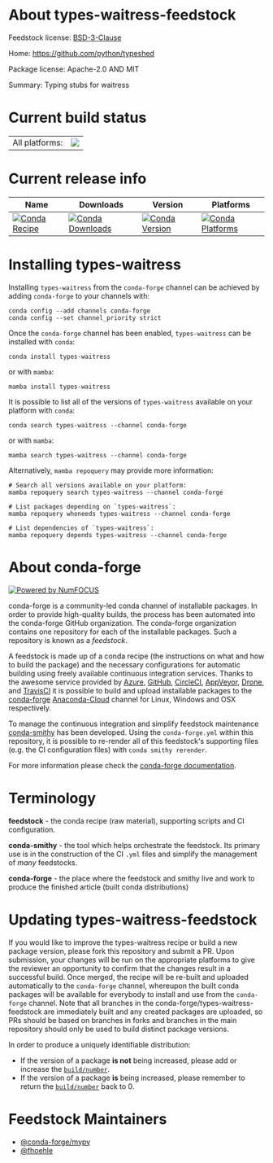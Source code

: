 About types-waitress-feedstock
==============================

Feedstock license: [BSD-3-Clause](https://github.com/conda-forge/types-waitress-feedstock/blob/main/LICENSE.txt)

Home: https://github.com/python/typeshed

Package license: Apache-2.0 AND MIT

Summary: Typing stubs for waitress

Current build status
====================


<table><tr><td>All platforms:</td>
    <td>
      <a href="https://dev.azure.com/conda-forge/feedstock-builds/_build/latest?definitionId=13161&branchName=main">
        <img src="https://dev.azure.com/conda-forge/feedstock-builds/_apis/build/status/types-waitress-feedstock?branchName=main">
      </a>
    </td>
  </tr>
</table>

Current release info
====================

| Name | Downloads | Version | Platforms |
| --- | --- | --- | --- |
| [![Conda Recipe](https://img.shields.io/badge/recipe-types--waitress-green.svg)](https://anaconda.org/conda-forge/types-waitress) | [![Conda Downloads](https://img.shields.io/conda/dn/conda-forge/types-waitress.svg)](https://anaconda.org/conda-forge/types-waitress) | [![Conda Version](https://img.shields.io/conda/vn/conda-forge/types-waitress.svg)](https://anaconda.org/conda-forge/types-waitress) | [![Conda Platforms](https://img.shields.io/conda/pn/conda-forge/types-waitress.svg)](https://anaconda.org/conda-forge/types-waitress) |

Installing types-waitress
=========================

Installing `types-waitress` from the `conda-forge` channel can be achieved by adding `conda-forge` to your channels with:

```
conda config --add channels conda-forge
conda config --set channel_priority strict
```

Once the `conda-forge` channel has been enabled, `types-waitress` can be installed with `conda`:

```
conda install types-waitress
```

or with `mamba`:

```
mamba install types-waitress
```

It is possible to list all of the versions of `types-waitress` available on your platform with `conda`:

```
conda search types-waitress --channel conda-forge
```

or with `mamba`:

```
mamba search types-waitress --channel conda-forge
```

Alternatively, `mamba repoquery` may provide more information:

```
# Search all versions available on your platform:
mamba repoquery search types-waitress --channel conda-forge

# List packages depending on `types-waitress`:
mamba repoquery whoneeds types-waitress --channel conda-forge

# List dependencies of `types-waitress`:
mamba repoquery depends types-waitress --channel conda-forge
```


About conda-forge
=================

[![Powered by
NumFOCUS](https://img.shields.io/badge/powered%20by-NumFOCUS-orange.svg?style=flat&colorA=E1523D&colorB=007D8A)](https://numfocus.org)

conda-forge is a community-led conda channel of installable packages.
In order to provide high-quality builds, the process has been automated into the
conda-forge GitHub organization. The conda-forge organization contains one repository
for each of the installable packages. Such a repository is known as a *feedstock*.

A feedstock is made up of a conda recipe (the instructions on what and how to build
the package) and the necessary configurations for automatic building using freely
available continuous integration services. Thanks to the awesome service provided by
[Azure](https://azure.microsoft.com/en-us/services/devops/), [GitHub](https://github.com/),
[CircleCI](https://circleci.com/), [AppVeyor](https://www.appveyor.com/),
[Drone](https://cloud.drone.io/welcome), and [TravisCI](https://travis-ci.com/)
it is possible to build and upload installable packages to the
[conda-forge](https://anaconda.org/conda-forge) [Anaconda-Cloud](https://anaconda.org/)
channel for Linux, Windows and OSX respectively.

To manage the continuous integration and simplify feedstock maintenance
[conda-smithy](https://github.com/conda-forge/conda-smithy) has been developed.
Using the ``conda-forge.yml`` within this repository, it is possible to re-render all of
this feedstock's supporting files (e.g. the CI configuration files) with ``conda smithy rerender``.

For more information please check the [conda-forge documentation](https://conda-forge.org/docs/).

Terminology
===========

**feedstock** - the conda recipe (raw material), supporting scripts and CI configuration.

**conda-smithy** - the tool which helps orchestrate the feedstock.
                   Its primary use is in the construction of the CI ``.yml`` files
                   and simplify the management of *many* feedstocks.

**conda-forge** - the place where the feedstock and smithy live and work to
                  produce the finished article (built conda distributions)


Updating types-waitress-feedstock
=================================

If you would like to improve the types-waitress recipe or build a new
package version, please fork this repository and submit a PR. Upon submission,
your changes will be run on the appropriate platforms to give the reviewer an
opportunity to confirm that the changes result in a successful build. Once
merged, the recipe will be re-built and uploaded automatically to the
`conda-forge` channel, whereupon the built conda packages will be available for
everybody to install and use from the `conda-forge` channel.
Note that all branches in the conda-forge/types-waitress-feedstock are
immediately built and any created packages are uploaded, so PRs should be based
on branches in forks and branches in the main repository should only be used to
build distinct package versions.

In order to produce a uniquely identifiable distribution:
 * If the version of a package **is not** being increased, please add or increase
   the [``build/number``](https://docs.conda.io/projects/conda-build/en/latest/resources/define-metadata.html#build-number-and-string).
 * If the version of a package **is** being increased, please remember to return
   the [``build/number``](https://docs.conda.io/projects/conda-build/en/latest/resources/define-metadata.html#build-number-and-string)
   back to 0.

Feedstock Maintainers
=====================

* [@conda-forge/mypy](https://github.com/conda-forge/mypy/)
* [@fhoehle](https://github.com/fhoehle/)


